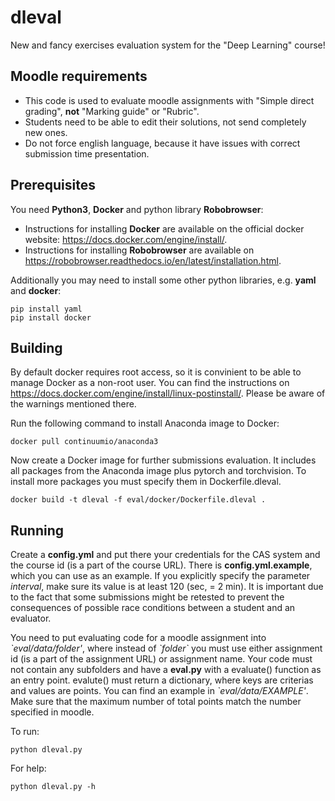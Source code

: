 # dleval
New and fancy exercises evaluation system for the "Deep Learning" course!

## Moodle requirements

* This code is used to evaluate moodle assignments with "Simple direct grading", **not** "Marking guide" or "Rubric".
* Students need to be able to edit their solutions, not send completely new ones.
* Do not force english language, because it have issues with correct submission time presentation.

## Prerequisites
You need **Python3**, **Docker** and python library **Robobrowser**:
* Instructions for installing **Docker** are available on the official docker website: https://docs.docker.com/engine/install/.
* Instructions for installing **Robobrowser** are available on https://robobrowser.readthedocs.io/en/latest/installation.html.

Additionally you may need to install some other python libraries, e.g. **yaml** and **docker**:

```
pip install yaml
pip install docker
```

## Building

By default docker requires root access, so it is convinient to be able to manage Docker as a non-root user. You can find the instructions on https://docs.docker.com/engine/install/linux-postinstall/. Please be aware of the warnings mentioned there.

Run the following command to install Anaconda image to Docker:

` docker pull continuumio/anaconda3 `

Now create a Docker image for further submissions evaluation. It includes all packages from the Anaconda image plus pytorch and torchvision. To install more packages you must specify them in Dockerfile.dleval.

` docker build -t dleval -f eval/docker/Dockerfile.dleval . `

## Running

Create a **config.yml** and put there your credentials for the CAS system and the course id (is a part of the course URL). There is **config.yml.example**, which you can use as an example. If you explicitly specify the parameter *interval*, make sure its value is at least 120 (sec, = 2 min). It is important due to the fact that some submissions might be retested to prevent the consequences of possible race conditions between a student and an evaluator.

You need to put evaluating code for a moodle assignment into *\`eval/data/folder'*, where instead of *\`folder\`* you must use either assignment id (is a part of the assignment URL) or assignment name. Your code must not contain any subfolders and have a **eval.py** with a evaluate() function as an entry point. evalute() must return a dictionary, where keys are criterias and values are points. You can find an example in *\`eval/data/EXAMPLE'*. Make sure that the maximum number of total points match the number specified in moodle.

To run:

` python dleval.py `

For help:

` python dleval.py -h `



